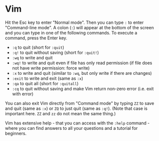 # Vim

Hit the Esc key to enter "Normal mode". Then you can type `:` to enter "Command-line mode". A colon (`:`) will appear at the bottom of the screen and you can type in one of the following commands. To execute a command, press the Enter key.

* `:q` to quit (short for `:quit`)
* `:q!` to quit without saving (short for `:quit!`)
* `:wq` to write and quit
* `:wq!` to write and quit even if file has only read permission (if file does not have write permission: force write)
* `:x` to write and quit (similar to `:wq`, but only write if there are changes)
* `:exit` to write and exit (same as `:x`)
* `:qa` to quit all (short for `:quitall`)
* `:cq` to quit without saving and make Vim return non-zero error (i.e. exit with error)

You can also exit Vim directly from "Command mode" by typing `ZZ` to save and quit (same as `:x`) or `ZQ` to just quit (same as `:q!`). (Note that case is important here. `ZZ` and `zz` do not mean the same thing.)

Vim has extensive help - that you can access with the `:help` command - where you can find answers to all your questions and a tutorial for beginners.
